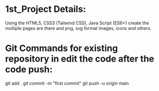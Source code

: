 # 1st_Project Details:
Using the HTML5, CSS3 (Tailwind CSS), Java Script (ES6+) create the multiple pages are there and png, svg format images, icons and others.

# Git Commands for existing repository in edit the code after the code push:
git add .
git commit -m "first commit"
git push -u origin main